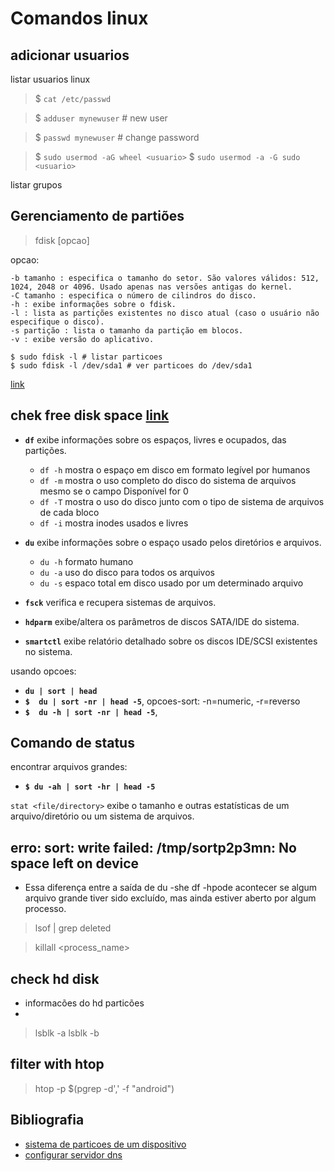 # Comandos linux

## adicionar usuarios

listar usuarios linux
> $ `cat /etc/passwd`

> $ `adduser mynewuser` # new user

> $ `passwd mynewuser` # change password

> $ `sudo usermod -aG wheel <usuario>`
> $ `sudo usermod -a -G sudo <usuario>`

listar grupos



## Gerenciamento de partiões

> fdisk [opcao]

opcao:

    -b tamanho : especifica o tamanho do setor. São valores válidos: 512, 1024, 2048 or 4096. Usado apenas nas versões antigas do kernel.
    -C tamanho : especifica o número de cilindros do disco.
    -h : exibe informações sobre o fdisk.
    -l : lista as partições existentes no disco atual (caso o usuário não especifique o disco).
    -s partição : lista o tamanho da partição em blocos.
    -v : exibe versão do aplicativo.

```shell
$ sudo fdisk -l # listar particoes
$ sudo fdisk -l /dev/sda1 # ver particoes do /dev/sda1

```
[link](https://guialinux.uniriotec.br/fdisk/#:~:text=O%20comando%20df%20exibe%20informa%C3%A7%C3%B5es,discos%20SATA%2FIDE%20do%20sistema.)

## chek free disk space [link](https://opensource.com/article/18/7/how-check-free-disk-space-linux)

- **`df`** exibe informações sobre os espaços, livres e ocupados, das partições.
  - `df -h` mostra o espaço em disco em formato legível por humanos
  - `df -m` mostra o uso completo do disco do sistema de arquivos mesmo se o campo Disponível for 0
  - `df -T` mostra o uso do disco junto com o tipo de sistema de arquivos de cada bloco
  - `df -i` mostra inodes usados ​​e livres
  
- **`du`** exibe informações sobre o espaço usado pelos diretórios e arquivos.
  - `du -h` formato humano
  - `du -a` uso do disco para todos os arquivos
  - `du -s` espaco total em disco usado por um determinado arquivo
- **`fsck`** verifica e recupera sistemas de arquivos.
- **`hdparm`** exibe/altera os parâmetros de discos SATA/IDE do sistema.
- **`smartctl`** exibe relatório detalhado sobre os discos IDE/SCSI existentes no sistema.

usando opcoes:
- **`du | sort | head`**
- **`$  du | sort -nr | head -5`**, opcoes-sort: -n=numeric, -r=reverso
- **`$  du -h | sort -nr | head -5`**,
## Comando de status 

encontrar arquivos grandes:
- **`$ du -ah | sort -hr | head -5`**

`stat <file/directory>` exibe o tamanho e outras estatísticas de um arquivo/diretório ou um sistema de arquivos.

## erro: sort: write failed: /tmp/sortp2p3mn: No space left on device

- Essa diferença entre a saída de du -she df -hpode acontecer se algum arquivo grande tiver sido excluído, mas ainda estiver aberto por algum processo.

> lsof | grep deleted

> killall <process_name>

## check hd disk

- informacões do hd particões
- 
> lsblk -a
> lsblk -b

## filter with htop

> htop -p $(pgrep -d',' -f "android")
> 
## Bibliografia

- [sistema de particoes de um dispositivo](https://sempreupdate.com.br/como-listar-informacoes-de-dispositivos-discos-e-particoes-com-lsblk-no-linux/)
- [configurar servidor dns](https://tiparaleigo.wordpress.com/2020/01/06/como-configurar-o-servidor-dns-bind-no-centos-8-rhel8/)